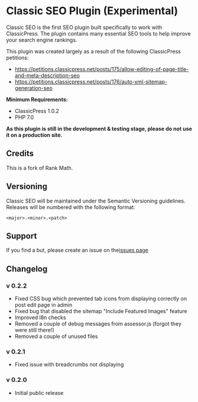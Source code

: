 # Classic SEO Plugin (Experimental)

Classic SEO is the first SEO plugin built specifically to work with ClassicPress. The plugin contains many essential SEO tools to help improve your search engine rankings.

This plugin was created largely as a result of the following ClassicPress petitions:

- https://petitions.classicpress.net/posts/175/allow-editing-of-page-title-and-meta-description-seo
- https://petitions.classicpress.net/posts/176/auto-xml-sitemap-generation-seo


**Minimum Requirements:**

- ClassicPress 1.0.2
- PHP 7.0

**As this plugin is still in the development & testing stage, please do not use it on a production site.**

## Credits
This is a fork of Rank Math.

## Versioning
Classic SEO will be maintained under the Semantic Versioning guidelines. Releases will be numbered
with the following format:

`<major>.<minor>.<patch>`

## Support
If you find a but, please create an issue on the[issues page](https://github.com/ClassicPress-research/classicpress-seo/issues)

## Changelog

### v 0.2.2
- Fixed CSS bug which prevented tab icons from displaying correctly on post edit page in admin
- Fixed bug that disabled the sitemap "Include Featured Images" feature
- Improved l8n checks
- Removed a couple of debug messages from assessor.js (forgot they were still there!)
- Removed a couple of unused files

### v 0.2.1
- Fixed issue with breadcrumbs not displaying

### v 0.2.0
- Initial public release
